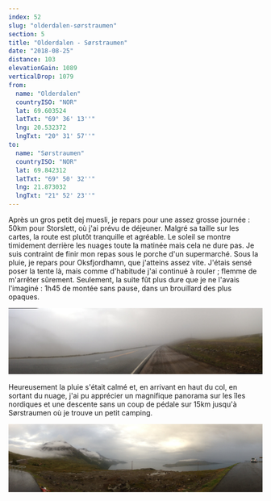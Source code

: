 ```yaml
---
index: 52
slug: "olderdalen-sørstraumen"
section: 5
title: "Olderdalen - Sørstraumen"
date: "2018-08-25"
distance: 103
elevationGain: 1089
verticalDrop: 1079
from:
  name: "Olderdalen"
  countryISO: "NOR"
  lat: 69.603524
  latTxt: "69° 36' 13''"
  lng: 20.532372
  lngTxt: "20° 31' 57''"
to:
  name: "Sørstraumen"
  countryISO: "NOR"
  lat: 69.842312
  latTxt: "69° 50' 32''"
  lng: 21.873032
  lngTxt: "21° 52' 23''"
---
```


Après un gros petit dej muesli, je repars pour une assez grosse journée : 50km pour Storslett, où j'ai prévu de déjeuner. Malgré sa taille sur les cartes, la route est plutôt tranquille et agréable. Le soleil se montre timidement derrière les nuages toute la matinée mais cela ne dure pas. Je suis contraint de finir mon repas sous le porche d'un supermarché. Sous la pluie, je repars pour Oksfjordhamn, que j'atteins assez vite. J'étais sensé poser la tente là, mais comme d'habitude j'ai continué à rouler ; flemme de m'arrêter sûrement. Seulement, la suite fût plus dure que je ne l'avais l'imaginé : 1h45 de montée sans pause, dans un brouillard des plus opaques.

![Brouillard dans la montée](../images/IMG_2317.jpg)

Heureusement la pluie s'était calmé et, en arrivant en haut du col, en sortant du nuage, j'ai pu apprécier un magnifique panorama sur les îles nordiques et une descente sans un coup de pédale sur 15km jusqu'à Sørstraumen où je trouve un petit camping.

![Vue au sommet](../images/IMG_2320.jpg)

